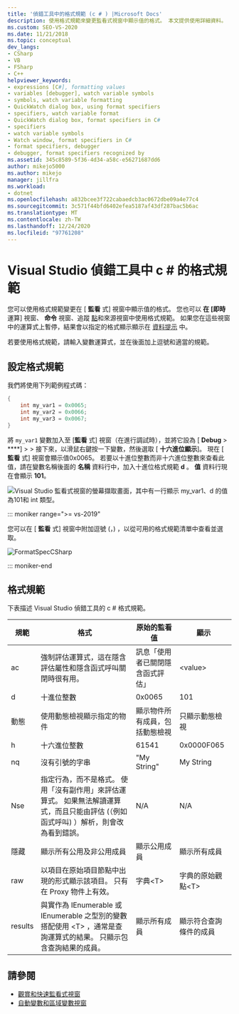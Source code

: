 ```yaml
---
title: '偵錯工具中的格式規範 (c # ) |Microsoft Docs'
description: 使用格式規範來變更監看式視窗中顯示值的格式。 本文提供使用詳細資料。
ms.custom: SEO-VS-2020
ms.date: 11/21/2018
ms.topic: conceptual
dev_langs:
- CSharp
- VB
- FSharp
- C++
helpviewer_keywords:
- expressions [C#], formatting values
- variables [debugger], watch variable symbols
- symbols, watch variable formatting
- QuickWatch dialog box, using format specifiers
- specifiers, watch variable format
- QuickWatch dialog box, format specifiers in C#
- specifiers
- watch variable symbols
- Watch window, format specifiers in C#
- format specifiers, debugger
- debugger, format specifiers recognized by
ms.assetid: 345c8589-5f36-4d34-a58c-e56271687dd6
author: mikejo5000
ms.author: mikejo
manager: jillfra
ms.workload:
- dotnet
ms.openlocfilehash: a832bcee3f722cabaedcb3ac0672dbe09a4e77c4
ms.sourcegitcommit: 3c571f44bfd6402efea5187af43df287bac5b6ac
ms.translationtype: MT
ms.contentlocale: zh-TW
ms.lasthandoff: 12/24/2020
ms.locfileid: "97761208"
---
```

# <a name="format-specifiers-in-c-in-the-visual-studio-debugger"></a>Visual Studio 偵錯工具中 c # 的格式規範
您可以使用格式規範變更在 [ **監看** 式] 視窗中顯示值的格式。 您也可以 **在 [即時** 運算] 視窗、 **命令** 視窗、追蹤 [點](../debugger/using-breakpoints.md#BKMK_Print_to_the_Output_window_with_tracepoints)和來源視窗中使用格式規範。 如果您在這些視窗中的運算式上暫停，結果會以指定的格式顯示顯示在  [資料提示](../debugger/view-data-values-in-data-tips-in-the-code-editor.md) 中。

若要使用格式規範，請輸入變數運算式，並在後面加上逗號和適當的規範。

## <a name="set-format-specifiers"></a>設定格式規範
我們將使用下列範例程式碼：

```csharp
{
    int my_var1 = 0x0065;
    int my_var2 = 0x0066;
    int my_var3 = 0x0067;
}
```

將 `my_var1` 變數加入至 [**監看** 式] 視窗（在進行調試時），並將它設為 [ **Debug**  >  ****]  >    >   接下來，以滑鼠右鍵按一下變數，然後選取 [ **十六進位顯示**]。 現在 [ **監看** 式] 視窗會顯示值0x0065。 若要以十進位整數而非十六進位整數來查看此值，請在變數名稱後面的 **名稱** 資料行中，加入十進位格式規範 **d** 。 **值** 資料行現在會顯示 **101**。

![Visual Studio 監看式視窗的螢幕擷取畫面，其中有一行顯示 my_var1、d 的值為101和 int 類型。](../debugger/media/watchformatcsharp.png)

::: moniker range=">= vs-2019" 

您可以在 [ **監看** 式] 視窗中附加逗號 (，) ，以從可用的格式規範清單中查看並選取。 

![FormatSpecCSharp](../debugger/media/vs-2019/format-specs-csharp.png "FormatSpecCSharp")

::: moniker-end

## <a name="format-specifiers"></a>格式規範
下表描述 Visual Studio 偵錯工具的 c # 格式規範。

|規範|格式|原始的監看值|顯示|
|---------------|------------|--------------------------|--------------|
|ac|強制評估運算式，這在隱含評估屬性和隱含函式呼叫關閉時很有用。|訊息「使用者已關閉隱含函式評估」|\<value>|
|d|十進位整數|0x0065|101|
|動態|使用動態檢視顯示指定的物件|顯示物件所有成員，包括動態檢視|只顯示動態檢視|
|h|十六進位整數|61541|0x0000F065|
|nq|沒有引號的字串|"My String"|My String|
|Nse|指定行為，而不是格式。 使用「沒有副作用」來評估運算式。 如果無法解讀運算式，而且只能由評估 (（例如函式呼叫) ）解析，則會改為看到錯誤。|N/A|N/A|
|隱藏|顯示所有公用及非公用成員|顯示公用成員|顯示所有成員|
|raw|以項目在原始項目節點中出現的形式顯示該項目。 只有在 Proxy 物件上有效。|字典\<T>|字典的原始觀點\<T>|
|results|與實作為 IEnumerable 或 IEnumerable 之型別的變數搭配使用 \<T> ，通常是查詢運算式的結果。 只顯示包含查詢結果的成員。|顯示所有成員|顯示符合查詢條件的成員|

## <a name="see-also"></a>請參閱
- [觀賞和快速監看式視窗](../debugger/watch-and-quickwatch-windows.md)
- [自動變數和區域變數視窗](../debugger/autos-and-locals-windows.md)
